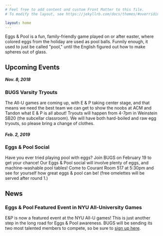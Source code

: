```yaml
---
# Feel free to add content and custom Front Matter to this file.
# To modify the layout, see https://jekyllrb.com/docs/themes/#overriding-theme-defaults

layout: home
---
```

Eggs & Pool is a fun, family-friendly game played on or after easter, where
colored eggs from the holiday are used as pool balls. Funnily enough, it used to
just be called "pool," until the English figured out how to make spheres out of
glass.

## Upcoming Events

##### Nov. 8, 2018
### BUGS Varsity Tryouts
The All-U games are coming up, with E & P taking center stage, and that means we
need the best team we can get to show the noobs at ACM and Tandon what E & P is
all about! Tryouts will happen from 4-7pm in Weinstein SB20 (the subcellar classroom).
We will have both hard-boiled and raw egg tryouts, so please bring a change of clothes.

##### Feb. 2, 2019
### Eggs & Pool Social
Have you ever tried playing pool with eggs? Join BUGS on February 19 to get your
chance! Our Eggs & Pool social will involve plenty of eggs, and machine-washable
pool tables! Come to Courant Room 517 at 5:30pm and see for yourself
how great eggs & pool can be! (free omelettes will be served after round 1.)

## News

### Eggs & Pool Featured Event in NYU All-University Games
E&P is now a featured event at the NYU All-U games! This is just another step in
the long road for Eggs & Pool awareness. BUGS will be sending its two most talented
members to compete, so be sure to [sign up here](https://www.youtube.com/watch?v=dQw4w9WgXcQ).
